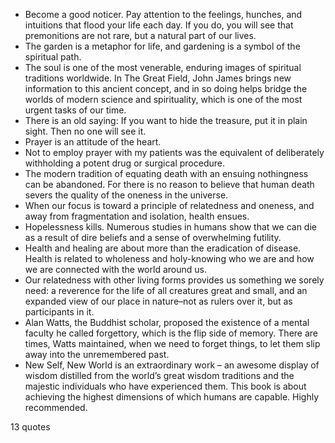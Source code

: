  - Become a good noticer. Pay attention to the feelings, hunches, and intuitions that flood your life each day. If you do, you will see that premonitions are not rare, but a natural part of our lives.
 - The garden is a metaphor for life, and gardening is a symbol of the spiritual path.
 - The soul is one of the most venerable, enduring images of spiritual traditions worldwide. In The Great Field, John James brings new information to this ancient concept, and in so doing helps bridge the worlds of modern science and spirituality, which is one of the most urgent tasks of our time.
 - There is an old saying: If you want to hide the treasure, put it in plain sight. Then no one will see it.
 - Prayer is an attitude of the heart.
 - Not to employ prayer with my patients was the equivalent of deliberately withholding a potent drug or surgical procedure.
 - The modern tradition of equating death with an ensuing nothingness can be abandoned. For there is no reason to believe that human death severs the quality of the oneness in the universe.
 - When our focus is toward a principle of relatedness and oneness, and away from fragmentation and isolation, health ensues.
 - Hopelessness kills. Numerous studies in humans show that we can die as a result of dire beliefs and a sense of overwhelming futility.
 - Health and healing are about more than the eradication of disease. Health is related to wholeness and holy-knowing who we are and how we are connected with the world around us.
 - Our relatedness with other living forms provides us something we sorely need: a reverence for the life of all creatures great and small, and an expanded view of our place in nature–not as rulers over it, but as participants in it.
 - Alan Watts, the Buddhist scholar, proposed the existence of a mental faculty he called forgettory, which is the flip side of memory. There are times, Watts maintained, when we need to forget things, to let them slip away into the unremembered past.
 - New Self, New World is an extraordinary work – an awesome display of wisdom distilled from the world’s great wisdom traditions and the majestic individuals who have experienced them. This book is about achieving the highest dimensions of which humans are capable. Highly recommended.

13 quotes